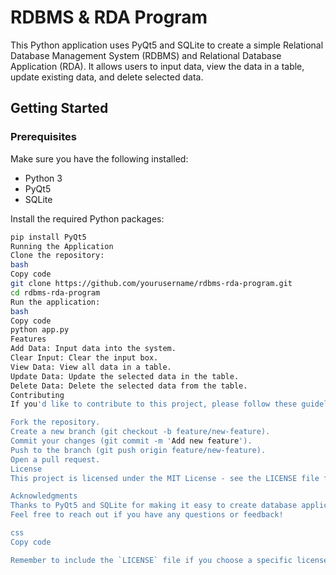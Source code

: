# RDBMS & RDA Program

This Python application uses PyQt5 and SQLite to create a simple Relational Database Management System (RDBMS) and Relational Database Application (RDA). It allows users to input data, view the data in a table, update existing data, and delete selected data.

## Getting Started

### Prerequisites

Make sure you have the following installed:

- Python 3
- PyQt5
- SQLite

Install the required Python packages:

```bash
pip install PyQt5
Running the Application
Clone the repository:
bash
Copy code
git clone https://github.com/yourusername/rdbms-rda-program.git
cd rdbms-rda-program
Run the application:
bash
Copy code
python app.py
Features
Add Data: Input data into the system.
Clear Input: Clear the input box.
View Data: View all data in a table.
Update Data: Update the selected data in the table.
Delete Data: Delete the selected data from the table.
Contributing
If you'd like to contribute to this project, please follow these guidelines:

Fork the repository.
Create a new branch (git checkout -b feature/new-feature).
Commit your changes (git commit -m 'Add new feature').
Push to the branch (git push origin feature/new-feature).
Open a pull request.
License
This project is licensed under the MIT License - see the LICENSE file for details.

Acknowledgments
Thanks to PyQt5 and SQLite for making it easy to create database applications in Python.
Feel free to reach out if you have any questions or feedback!

css
Copy code

Remember to include the `LICENSE` file if you choose a specific license for your project. You can customize the content of the README file and include additional sections based on your project's specific needs.




